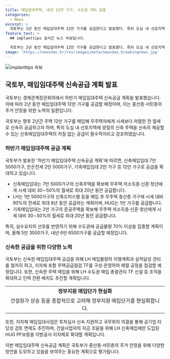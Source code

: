 ```yaml
---
title: 매입임대주택, 내년 12만 가구, 수도권 70% 집중
categories:
  - News
excerpt: >
  국토부는 2년 동안 매입임대주택 12만 가구를 공급한다고 발표했다. 특히 도심 내 선호지역에 양질의 주택을 신속하게 제공할 수 있는 신축매입임대주택의 공급을 강조하며, 관련 기관의 적극적인 노력과 유인책이 필요하다고 강조했다. 신축매입임대는 30∼50%의 월세로 20년 동안 공급되며, 수도권에 공급 물량 70% 이상을 집중할 계획이다. 총괄관리 TF 신설, 단축된 매입약정 체결 기간, 정부지원 매입단가 현실화 등으로 신속한 공급을 위한 정책을 추진한다.
feature_text: >
  ## implanttips 실시간 뉴스 속보입니다.

  국토부는 2년 동안 매입임대주택 12만 가구를 공급한다고 발표했다. 특히 도심 내 선호지역에 양질의 주택을 신속하게 제공할 수 있는 신축매입임대주택의 공급을 강조하며, 관련 기관의 적극적인 노력과 유인책이 필요하다고 강조했다. 신축매입임대는 30∼50%의 월세로 20년 동안 공급되며, 수도권에 공급 물량 70% 이상을 집중할 계획이다. 총괄관리 TF 신설, 단축된 매입약정 체결 기간, 정부지원 매입단가 현실화 등으로 신속한 공급을 위한 정책을 추진한다.
image: 'https://newsdao.kr/res/images/meta/newsdao_breakingnews.jpg'
---
```


<p><img src="https://newsdao.kr/res/images/meta/newsdao_breakingnews.jpg" alt="implanttips 속보" /></p>

<h2 data-ke-size="size26">국토부, 매입임대주택 신속공급 계획 발표</h2>

<p>국토부는 경제관계장관회의에서 하반기 매입임대주택 신속공급 계획을 발표했습니다. 이에 따라 2년 동안 매입임대주택 12만 가구를 공급할 예정이며, 이는 중산층·서민층의 주거 안정을 위한 노력의 일환입니다.</p>

<p data-ke-size="size16">국토부는 향후 2년간 주택 12만 가구를 매입해 무주택자에게 시세보다 저렴한 전·월세로 신속히 공급하고자 하며, 특히 도심 내 선호지역에 양질의 신축 주택을 신속히 제공할 수 있는 신축매입임대주택의 차질 없는 공급이 필수적이라고 강조하였습니다.</p>

<h3 data-ke-size="size24">하반기 매입임대주택 공급 계획</h3>

<p>국토부가 발표한 '하반기 매입임대주택 신속공급 계획'에 따르면, 신축매입임대 7만 5000가구, 든든전세 2만 5000가구, 기축매입임대 2만 가구 등 12만 가구로 공급을 확대하고 있습니다.</p>

<ul>
  <li>신축매입임대는 7만 5000가구의 신축주택을 확보해 무주택 저소득층·신혼·청년에게 시세 대비 30∼50%의 월세로 최대 20년 동안 공급합니다.</li>
  <li>LH는 1만 5000가구의 신축오피스텔 등을 매입 후 무주택 중산층 가구에 시세 대비 90%의 전세로 최대 8년 동안 공급하는 계획이며, HUG는 1만 가구를 공급합니다.</li>
  <li>기축매입임대는 2만 가구의 준공주택을 확보해 무주택 저소득층·신혼·청년에게 시세 대비 30∼50%의 월세로 최대 20년 동안 공급합니다.</li>
</ul>

<p data-ke-size="size16">특히, 실수요자의 선호를 반영하기 위해 수도권에 공급물량 70% 이상을 집중할 계획이며, 올해 5만 3500가구, 내년 6만 6500가구를 공급할 예정입니다.</p>

<h3 data-ke-size="size24">신속한 공급을 위한 다양한 노력</h3>

<p>국토부는 신속한 매입임대주택 공급을 위해 LH 매입물량의 이행계획과 실적달성 관리를 철저히 하고, 지자체 포함 주택공급점검 TF를 구성·운영하여 매월 공정을 점검할 예정입니다. 또한, 신속한 주택 매입을 위해 LH 수도권 매입 총괄관리 TF 신설 등 조직을 확대하고 인력 전환 배치도 추진할 계획입니다.</p>

<table>
  <tr>
    <td style="text-align: center; height: 17px;"><b>정부지원 매입단가 현실화</b></td>
  </tr>
  <tr>
    <td style="text-align: center; height: 17px;">건설원가 상승 등을 종합적으로 고려해 정부지원 매입단가를 현실화합니다.</td>
  </tr>
</table>

<p data-ke-size="size16">또한, 지자체 매입임대사업은 투자심사 신속 지원하고 국무회의 의결을 통해 공기업 타당성 검토 면제도 추진하며, 건설사업자의 자금 조달을 위해 LH 신축매입에만 도입된 HUG PF보증을 지방공사·지자체로 확대할 계획입니다.</p>

<p>이번 매입임대주택 신속공급 계획은 국토부가 중산층·서민층의 주거 안정을 위해 다양한 방안을 도모하고 있음을 보여주는 중요한 계획으로 평가됩니다.</p>

